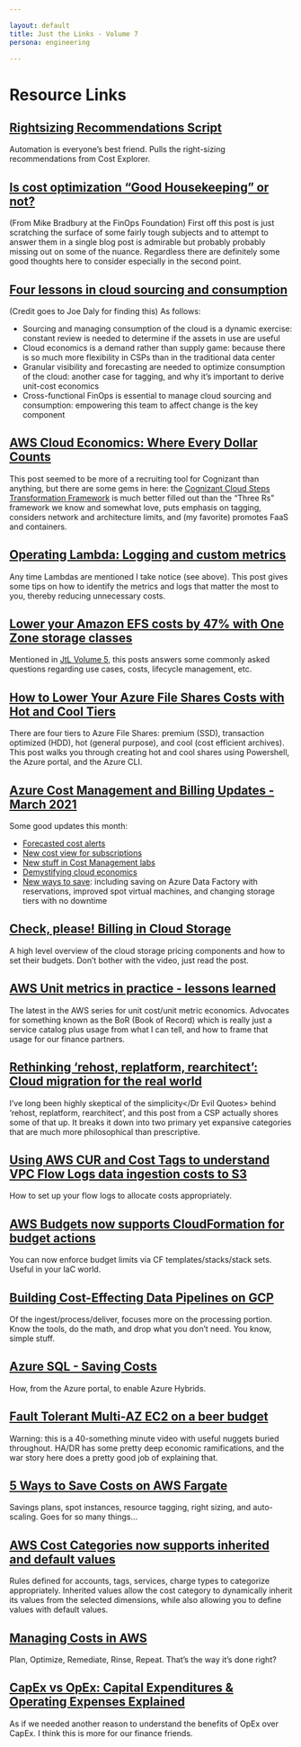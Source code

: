 ```yaml
---

layout: default
title: Just the Links - Volume 7
persona: engineering

---
```


# Resource Links

## [Rightsizing Recommendations Script](https://github.com/daknhh/rightsizing-recommendation)
Automation is everyone’s best friend. Pulls the right-sizing recommendations from Cost Explorer.

## [Is cost optimization “Good Housekeeping” or not?](http://www.cloudbombe.com/blog/qa-engineering-action/)
(From Mike Bradbury at the FinOps Foundation) First off this post is just scratching the surface of some fairly tough subjects and to attempt to answer them in a single blog post is admirable but probably probably missing out on some of the nuance. Regardless there are definitely some good thoughts here to consider especially in the second point.

## [Four lessons in cloud sourcing and consumption](https://www.mckinsey.com/business-functions/mckinsey-digital/our-insights/unlocking-value-four-lessons-in-cloud-sourcing-and-consumption)
(Credit goes to Joe Daly for finding this) As follows:

* Sourcing and managing consumption of the cloud is a dynamic exercise: constant review is needed to determine if the assets in use are useful
* Cloud economics is a demand rather than supply game: because there is so much more flexibility in CSPs than in the traditional data center
* Granular visibility and forecasting are needed to optimize consumption of the cloud: another case for tagging, and why it’s important to derive unit-cost economics
* Cross-functional FinOps is essential to manage cloud sourcing and consumption: empowering this team to affect change is the key component

## [AWS Cloud Economics: Where Every Dollar Counts](https://aws.amazon.com/blogs/apn/aws-cloud-economics-where-every-dollar-counts/)
This post seemed to be more of a recruiting tool for Cognizant than anything, but there are some gems in here: the [Cognizant Cloud Steps Transformation Framework](https://www.cognizant.com/services-resources/Services/cognizant-cloud-steps-transformation.pdf) is much better filled out than the “Three Rs” framework we know and somewhat love, puts emphasis on tagging, considers network and architecture limits, and (my favorite) promotes FaaS and containers.

## [Operating Lambda: Logging and custom metrics](https://aws.amazon.com/blogs/compute/operating-lambda-logging-and-custom-metrics/)
Any time Lambdas are mentioned I take notice (see above). This post gives some tips on how to identify the metrics and logs that matter the most to you, thereby reducing unnecessary costs.

## [Lower your Amazon EFS costs by 47% with One Zone storage classes](https://aws.amazon.com/blogs/storage/lower-your-amazon-efs-costs-by-47-with-one-zone-storage-classes/)
Mentioned in [JtL Volume 5](https://finopsforengineers.substack.com/p/just-the-links-d2d), this posts answers some commonly asked questions regarding use cases, costs, lifecycle management, etc.

## [How to Lower Your Azure File Shares Costs with Hot and Cool Tiers](https://charbelnemnom.com/how-to-lower-your-azure-file-shares-cost-with-hot-and-cool-tiers/)
There are four tiers to Azure File Shares: premium (SSD), transaction optimized (HDD), hot (general purpose), and cool (cost efficient archives). This post walks you through creating hot and cool shares using Powershell, the Azure portal, and the Azure CLI.

## [Azure Cost Management and Billing Updates - March 2021](https://azure.microsoft.com/en-us/blog/azure-cost-management-and-billing-updates-march-2021/)
Some good updates this month:

* [Forecasted cost alerts](https://azure.microsoft.com/en-us/blog/azure-cost-management-and-billing-updates-march-2021/#budgets)
* [New cost view for subscriptions](https://azure.microsoft.com/en-us/blog/azure-cost-management-and-billing-updates-march-2021/#views)
* [New stuff in Cost Management labs](https://azure.microsoft.com/en-us/blog/azure-cost-management-and-billing-updates-march-2021/#labs)
* [Demystifying cloud economics](https://azure.microsoft.com/en-us/blog/azure-cost-management-and-billing-updates-march-2021/#pricing)
* [New ways to save](https://azure.microsoft.com/en-us/blog/azure-cost-management-and-billing-updates-march-2021/#optimize): including saving on Azure Data Factory with reservations, improved spot virtual machines, and changing storage tiers with no downtime

## [Check, please! Billing in Cloud Storage](https://cloud.google.com/blog/topics/developers-practitioners/check-please-billing-cloud-storage)
A high level overview of the cloud storage pricing components and how to set their budgets. Don’t bother with the video, just read the post.

## [AWS Unit metrics in practice - lessons learned](https://aws.amazon.com/blogs/aws-cost-management/unit-metrics-in-practice-lessons-learned/)
The latest in the AWS series for unit cost/unit metric economics. Advocates for something known as the BoR (Book of Record) which is really just a service catalog plus usage from what I can tell, and how to frame that usage for our finance partners.

## [Rethinking ‘rehost, replatform, rearchitect’: Cloud migration for the real world](https://cloud.google.com/blog/products/cloud-migration/real-world-cloud-migration-strategies)
I’ve long been highly skeptical of the <Dr Evil Quotes>simplicity</Dr Evil Quotes> behind ‘rehost, replatform, rearchitect’, and this post from a CSP actually shores some of that up. It breaks it down into two primary yet expansive categories that are much more philosophical than prescriptive.

## [Using AWS CUR and Cost Tags to understand VPC Flow Logs data ingestion costs to S3](https://aws.amazon.com/blogs/mt/using-aws-cost-usage-reports-cost-allocation-tags-to-understand-vpc-flow-logs-data-ingestion-costs-in-amazon-s3/)
How to set up your flow logs to allocate costs appropriately.

## [AWS Budgets now supports CloudFormation for budget actions](https://aws.amazon.com/about-aws/whats-new/2021/04/aws-budgets-announces-cloudformation-support-for-budget-actions/)
You can now enforce budget limits via CF templates/stacks/stack sets. Useful in your IaC world.

## [Building Cost-Effecting Data Pipelines on GCP](https://aws.amazon.com/about-aws/whats-new/2021/04/aws-budgets-announces-cloudformation-support-for-budget-actions/)
Of the ingest/process/deliver, focuses more on the processing portion. Know the tools, do the math, and drop what you don’t need. You know, simple stuff.

## [Azure SQL - Saving Costs](https://blobeater.blog/2021/04/01/azure-sql-saving-costs/)
How, from the Azure portal, to enable Azure Hybrids.

## [Fault Tolerant Multi-AZ EC2 on a beer budget](https://cloudstep.io/2021/03/25/multi-az-ec2-live/)
Warning: this is a 40-something minute video with useful nuggets buried throughout. HA/DR has some pretty deep economic ramifications, and the war story here does a pretty good job of explaining that.

## [5 Ways to Save Costs on AWS Fargate](https://charbelnemnom.com/5-ways-to-save-costs-on-aws-fargate/)
Savings plans, spot instances, resource tagging, right sizing, and auto-scaling. Goes for so many things…

## [AWS Cost Categories now supports inherited and default values](https://aws.amazon.com/about-aws/whats-new/2021/03/aws-cost-categories-now-supports-inherited-and-default-values/)
Rules defined for accounts, tags, services, charge types to categorize appropriately. Inherited values allow the cost category to dynamically inherit its values from the selected dimensions, while also allowing you to define values with default values.

## [Managing Costs in AWS](https://wiprodigital.com/2021/03/29/managing-costs-in-aws/)
Plan, Optimize, Remediate, Rinse, Repeat. That’s the way it’s done right?

## [CapEx vs OpEx: Capital Expenditures & Operating Expenses Explained](https://www.bmc.com/blogs/capex-vs-opex/)
As if we needed another reason to understand the benefits of OpEx over CapEx. I think this is more for our finance friends.

